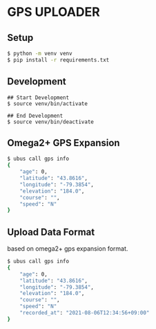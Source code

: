# GPS UPLOADER

## Setup

```bash
$ python -m venv venv
$ pip install -r requirements.txt
```

## Development

```bath
## Start Development
$ source venv/bin/activate

## End Development
$ source venv/bin/deactivate
```


## Omega2+ GPS Expansion

```bash
$ ubus call gps info
{
    "age": 0,
    "latitude": "43.8616",
    "longitude": "-79.3854",
    "elevation": "184.0",
    "course": "",
    "speed": "N"
}
```

## Upload Data Format

based on omega2+ gps expansion format.

```bash
$ ubus call gps info
{
    "age": 0,
    "latitude": "43.8616",
    "longitude": "-79.3854",
    "elevation": "184.0",
    "course": "",
    "speed": "N"
    "recorded_at": "2021-08-06T12:34:56+09:00"
}
```